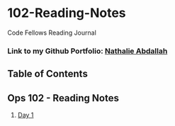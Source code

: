 # 102-Reading-Notes
Code Fellows Reading Journal

### Link to my Github Portfolio: [Nathalie Abdallah](https://github.com/nataliabdallah)

## Table of Contents

## Ops 102 - Reading Notes
1. [Day 1](https://github.com/nataliabdallah/102-reading-notes.wiki.git)
